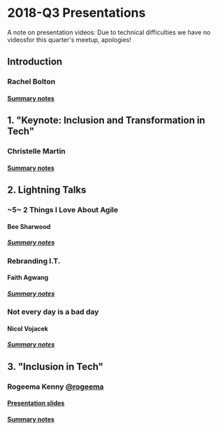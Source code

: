 # 2018-Q3 Presentations
A note on presentation videos: Due to technical difficulties we have no videosfor this quarter's meetup, apologies!
## Introduction
### Rachel Bolton

#### [Summary notes](Introduction.md)

## 1. "Keynote: Inclusion and Transformation in Tech" 
### Christelle Martin

#### 

#### [Summary notes](Keynote_Transformation_in_Tech.md)

## 2. Lightning Talks
### ~5~ 2 Things I Love About Agile
#### Bee Sharwood

##### [Summary notes](Lightning_Talks_1_Love_Agile.md)

### Rebranding I.T.
#### Faith Agwang

##### [Summary notes](Lightning_Talks_2_Rebranding_IT.md)

### Not every day is a bad day
#### Nicol Vojacek

##### [Summary notes](Lightning_Talks_3_Not_Every_Day.md)

## 3. "Inclusion in Tech" 
### Rogeema Kenny [@rogeema](https://twitter.com/rogeema)


#### [Presentation slides](Inclusion_in_Tech.pptx)

#### [Summary notes](Inclusion_in_Tech.md)
